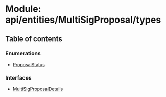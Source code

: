 # Module: api/entities/MultiSigProposal/types

## Table of contents

### Enumerations

- [ProposalStatus](../wiki/api.entities.MultiSigProposal.types.ProposalStatus)

### Interfaces

- [MultiSigProposalDetails](../wiki/api.entities.MultiSigProposal.types.MultiSigProposalDetails)
